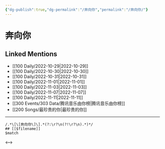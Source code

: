 ```yaml
---
{"dg-publish":true,"dg-permalink":"/奔向你","permalink":"/奔向你/"}
---
```


# 奔向你

## Linked Mentions
- [[100 Daily/2022-10-29\|2022-10-29]]
- [[100 Daily/2022-10-30\|2022-10-30]]
- [[100 Daily/2022-10-31\|2022-10-31]]
- [[100 Daily/2022-11-01\|2022-11-01]]
- [[100 Daily/2022-11-03\|2022-11-03]]
- [[100 Daily/2022-11-07\|2022-11-07]]
- [[100 Daily/2022-11-11\|2022-11-11]]
- [[300 Events/303 Data/腾讯音乐由你榜\|腾讯音乐由你榜]]
- [[200 Songs/最珍贵的你\|最珍贵的你]]


---

```expander
/.*\[\[奔向你\]\].*(?:\r?\n(?!\r?\n).*)*/
## [[$filename]]
$match
```

<-->